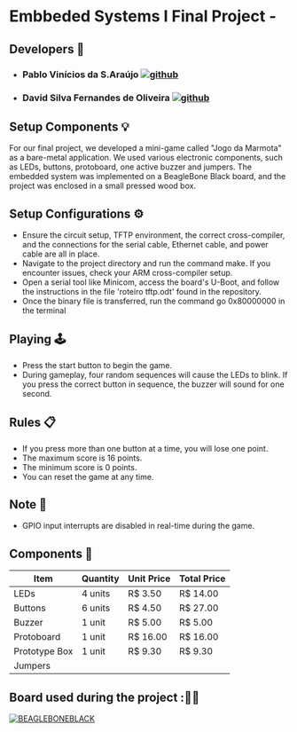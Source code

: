 # Embbeded Systems I Final Project - 

## Developers 👥

  - ### Pablo Vinícios da S.Araújo [![github](https://img.shields.io/badge/GitHub-000000?style=for-the-badge&logo=github&logoColor=white)](https://github.com/PabloVini28)
  - ### David Silva Fernandes de Oliveira [![github](https://img.shields.io/badge/GitHub-000000?style=for-the-badge&logo=github&logoColor=white)](https://github.com/sfoDavid)

## Setup Components 💡
For our final project, we developed a mini-game called "Jogo da Marmota" as a bare-metal application. We used various electronic components, such as LEDs, buttons, protoboard, one active buzzer and jumpers. The embedded system was implemented on a BeagleBone Black board, and the project was enclosed in a small pressed wood box.

## Setup Configurations ⚙️

- Ensure the circuit setup, TFTP environment, the correct cross-compiler, and the connections for the serial cable, Ethernet cable, and power cable are all in place.
- Navigate to the project directory and run the command make. If you encounter issues, check your ARM cross-compiler setup.
 - Open a serial tool like Minicom, access the board's U-Boot, and follow the instructions in the file 'roteiro tftp.odt' found in the repository.
  - Once the binary file is transferred, run the command go 0x80000000 in the terminal

## Playing 🕹️

  - Press the start button to begin the game.
- During gameplay, four random sequences will cause the LEDs to blink. If you press the correct button in sequence, the buzzer will sound for one second.

## Rules 📋

   - If you press more than one button at a time, you will lose one point.
   - The maximum score is 16 points.
   - The minimum score is 0 points.
   - You can reset the game at any time.

## Note 📌

  - GPIO input interrupts are disabled in real-time during the game.
    
## Components 🔋
| Item               | Quantity  | Unit Price | Total Price |
|--------------------|-----------|------------|-------------|
| LEDs               | 4 units   | R$ 3.50    | R$ 14.00    |
| Buttons            | 6 units   | R$ 4.50    | R$ 27.00    |
| Buzzer             | 1 unit    | R$ 5.00    | R$ 5.00     |
| Protoboard         | 1 unit    | R$ 16.00   | R$ 16.00    |
| Prototype Box      | 1 unit    | R$ 9.30    | R$ 9.30     |
| Jumpers            |           |            |             |

## Board used during the project :🧑‍💻

[![BEAGLEBONEBLACK](https://img.shields.io/badge/BEAGLEBONEBLACK-black?style=for-the-badge&logoColor=orange)](https://www.beagleboard.org/boards/beaglebone-black)
